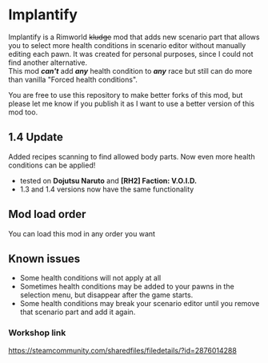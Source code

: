 # Implantify
 
Implantify is a Rimworld ~~kludge~~ mod that adds new scenario part that allows you to select more health conditions in scenario editor without manually editing each pawn. It was created for personal purposes, since I could not find another alternative.  
This mod ***can't*** add ***any*** health condition to ***any*** race but still can do more than vanilla "Forced health conditions".  
  
You are free to use this repository to make better forks of this mod, but please let me know if you publish it as I want to use a better version of this mod too.

## 1.4 Update
Added recipes scanning to find allowed body parts. Now even more health conditions can be applied!
- tested on **Dojutsu Naruto** and **\[RH2\] Faction: V.O.I.D.**
- 1.3 and 1.4 versions now have the same functionality

## Mod load order
You can load this mod in any order you want

## Known issues
- Some health conditions will not apply at all
- Sometimes health conditions may be added to your pawns in the selection menu, but disappear after the game starts.
- Some health conditions may break your scenario editor until you remove that scenario part and add it again.

### Workshop link
https://steamcommunity.com/sharedfiles/filedetails/?id=2876014288

